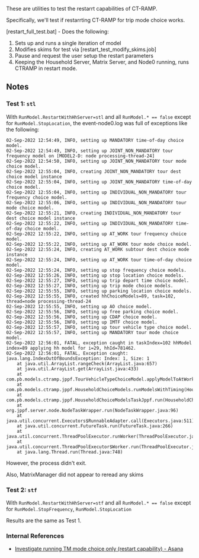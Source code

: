 These are utilities to test the restarrt capabilities of CT-RAMP.

Specifically, we'll test if restarrting CT-RAMP for trip mode choice works.

[restart_full_test.bat] - Does the following:
  1) Sets up and runs a single iteration of model
  2) Modifies skims for test via [restart_test_modify_skims.job]
  3) Pause and request the user setup the restart parameters
  4) Keeping the Household Server, Matrix Server, and Node0 running, runs CTRAMP in restart mode.

## Notes

### Test 1: `stl`

With `RunModel.RestartWithHhServer=stl` and all `RunModel.* == false` except for `RunModel.StopLocation`, the event-node0.log was full of
exceptions like the following:

```
02-Sep-2022 12:54:49, INFO, setting up MANDATORY time-of-day choice model.
02-Sep-2022 12:54:49, INFO, setting up JOINT_NON_MANDATORY tour frequency model on [MODEL2-D: node processing-thread-24]
02-Sep-2022 12:54:50, INFO, setting up JOINT_NON_MANDATORY tour mode choice model.
02-Sep-2022 12:55:04, INFO, creating JOINT_NON_MANDATORY tour dest choice model instance
02-Sep-2022 12:55:04, INFO, setting up JOINT_NON_MANDATORY time-of-day choice model.
02-Sep-2022 12:55:04, INFO, setting up INDIVIDUAL_NON_MANDATORY tour frequency choice model.
02-Sep-2022 12:55:06, INFO, setting up INDIVIDUAL_NON_MANDATORY tour mode choice model.
02-Sep-2022 12:55:21, INFO, creating INDIVIDUAL_NON_MANDATORY tour dest choice model instance
02-Sep-2022 12:55:22, INFO, setting up INDIVIDUAL_NON_MANDATORY time-of-day choice model.
02-Sep-2022 12:55:22, INFO, setting up AT_WORK tour frequency choice model.
02-Sep-2022 12:55:22, INFO, setting up AT_WORK tour mode choice model.
02-Sep-2022 12:55:24, INFO, creating AT_WORK subtour dest choice mode instance
02-Sep-2022 12:55:24, INFO, setting up AT_WORK tour time-of-day choice model.
02-Sep-2022 12:55:24, INFO, setting up stop frequency choice models.
02-Sep-2022 12:55:26, INFO, setting up stop location choice models.
02-Sep-2022 12:55:27, INFO, setting up trip depart time choice model.
02-Sep-2022 12:55:27, INFO, setting up trip mode choice models.
02-Sep-2022 12:55:55, INFO, setting up parking location choice models.
02-Sep-2022 12:55:55, INFO, created hhChoiceModels=89, task=102, thread=node processing-thread-24
02-Sep-2022 12:55:55, INFO, setting up AO choice model.
02-Sep-2022 12:55:56, INFO, setting up free parking choice model.
02-Sep-2022 12:55:56, INFO, setting up CDAP choice model.
02-Sep-2022 12:55:56, INFO, setting up IMTF choice model.
02-Sep-2022 12:55:57, INFO, setting up tour vehicle type choice model.
02-Sep-2022 12:55:57, INFO, setting up MANDATORY tour mode choice model.
02-Sep-2022 12:56:01, FATAL, exception caught in taskIndex=102 hhModel index=89 applying hh model for i=29, hhId=781462.
02-Sep-2022 12:56:01, FATAL, Exception caught:
java.lang.IndexOutOfBoundsException: Index: 1, Size: 1
	at java.util.ArrayList.rangeCheck(ArrayList.java:657)
	at java.util.ArrayList.get(ArrayList.java:433)
	at com.pb.models.ctramp.jppf.TourVehicleTypeChoiceModel.applyModelToAtWorkSubTours(TourVehicleTypeChoiceModel.java:214)
	at com.pb.models.ctramp.jppf.HouseholdChoiceModels.runModelsWithTiming(HouseholdChoiceModels.java:564)
	at com.pb.models.ctramp.jppf.HouseholdChoiceModelsTaskJppf.run(HouseholdChoiceModelsTaskJppf.java:102)
	at org.jppf.server.node.NodeTaskWrapper.run(NodeTaskWrapper.java:96)
	at java.util.concurrent.Executors$RunnableAdapter.call(Executors.java:511)
	at java.util.concurrent.FutureTask.run(FutureTask.java:266)
	at java.util.concurrent.ThreadPoolExecutor.runWorker(ThreadPoolExecutor.java:1149)
	at java.util.concurrent.ThreadPoolExecutor$Worker.run(ThreadPoolExecutor.java:624)
	at java.lang.Thread.run(Thread.java:748)
```
However, the process didn't exit.

Also, MatrixManager did not appear to reread any skims

### Test 2: `stf`

With `RunModel.RestartWithHhServer=stf` and all `RunModel.* == false` except for `RunModel.StopFrequency`, `RunModel.StopLocation`

Results are the same as Test 1.

### Internal References

* [Investigate running TM mode choice only (restart capability) - Asana](https://app.asana.com/0/1201809392759895/1202385716054868/f)
